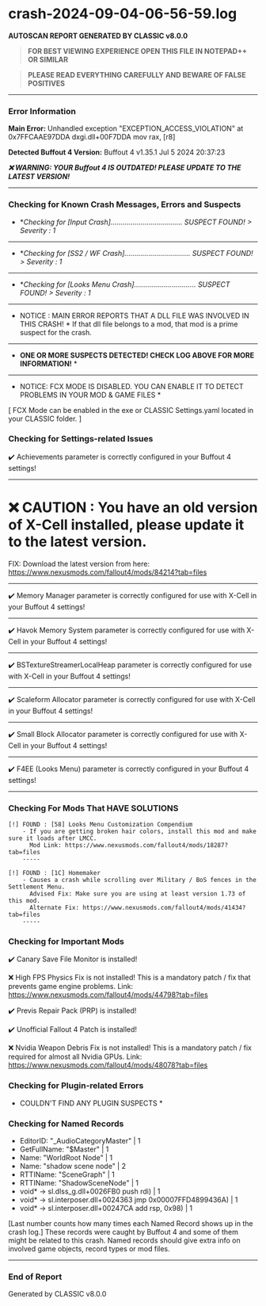 # crash-2024-09-04-06-56-59.log
**AUTOSCAN REPORT GENERATED BY CLASSIC v8.0.0**

> **FOR BEST VIEWING EXPERIENCE OPEN THIS FILE IN NOTEPAD++ OR SIMILAR**

> **PLEASE READ EVERYTHING CAREFULLY AND BEWARE OF FALSE POSITIVES**

---

### Error Information

**Main Error:** Unhandled exception "EXCEPTION_ACCESS_VIOLATION" at 0x7FFCAAE97DDA dxgi.dll+00F7DDA	mov rax, [r8]

**Detected Buffout 4 Version:** Buffout 4 v1.35.1 Jul  5 2024 20:37:23

***❌ WARNING: YOUR Buffout 4 IS OUTDATED! PLEASE UPDATE TO THE LATEST VERSION!***

---

### Checking for Known Crash Messages, Errors and Suspects

- **Checking for *[Input Crash].................................... SUSPECT FOUND! > Severity : 1** 

-----
- **Checking for *[SS2 / WF Crash]................................. SUSPECT FOUND! > Severity : 1** 

-----
- **Checking for *[Looks Menu Crash]............................... SUSPECT FOUND! > Severity : 1** 

-----
* NOTICE : MAIN ERROR REPORTS THAT A DLL FILE WAS INVOLVED IN THIS CRASH! * 
If that dll file belongs to a mod, that mod is a prime suspect for the crash. 

-----
* **ONE OR MORE SUSPECTS DETECTED! CHECK LOG ABOVE FOR MORE INFORMATION!** *

---

* NOTICE: FCX MODE IS DISABLED. YOU CAN ENABLE IT TO DETECT PROBLEMS IN YOUR MOD & GAME FILES * 

[ FCX Mode can be enabled in the exe or CLASSIC Settings.yaml located in your CLASSIC folder. ] 

### Checking for Settings-related Issues

✔️ Achievements parameter is correctly configured in your Buffout 4 settings! 

-----
# ❌ CAUTION : You have an old version of X-Cell installed, please update it to the latest version. # 
 FIX: Download the latest version from here: https://www.nexusmods.com/fallout4/mods/84214?tab=files

-----
✔️ Memory Manager parameter is correctly configured for use with X-Cell in your Buffout 4 settings!

-----
✔️ Havok Memory System parameter is correctly configured for use with X-Cell in your Buffout 4 settings!

-----
✔️ BSTextureStreamerLocalHeap parameter is correctly configured for use with X-Cell in your Buffout 4 settings!

-----
✔️ Scaleform Allocator parameter is correctly configured for use with X-Cell in your Buffout 4 settings!

-----
✔️ Small Block Allocator parameter is correctly configured for use with X-Cell in your Buffout 4 settings!

-----
✔️ F4EE (Looks Menu) parameter is correctly configured in your Buffout 4 settings! 

-----
### Checking For Mods That HAVE SOLUTIONS

```
[!] FOUND : [58] Looks Menu Customization Compendium
    - If you are getting broken hair colors, install this mod and make sure it loads after LMCC.
      Mod Link: https://www.nexusmods.com/fallout4/mods/18287?tab=files
    -----
```

```
[!] FOUND : [1C] Homemaker
    - Causes a crash while scrolling over Military / BoS fences in the Settlement Menu.
      Advised Fix: Make sure you are using at least version 1.73 of this mod.
      Alternate Fix: https://www.nexusmods.com/fallout4/mods/41434?tab=files
    -----
```

### Checking for Important Mods


✔️ Canary Save File Monitor is installed!


❌ High FPS Physics Fix is not installed!
This is a mandatory patch / fix that prevents game engine problems.
Link: https://www.nexusmods.com/fallout4/mods/44798?tab=files



✔️ Previs Repair Pack (PRP) is installed!


✔️ Unofficial Fallout 4 Patch is installed!


❌ Nvidia Weapon Debris Fix is not installed!
This is a mandatory patch / fix required for almost all Nvidia GPUs.
Link: https://www.nexusmods.com/fallout4/mods/48078?tab=files


### Checking for Plugin-related Errors

* COULDN'T FIND ANY PLUGIN SUSPECTS *

### Checking for Named Records

- EditorID: "_AudioCategoryMaster" | 1
- GetFullName: "$Master" | 1
- Name: "WorldRoot Node" | 1
- Name: "shadow scene node" | 2
- RTTIName: "SceneGraph" | 1
- RTTIName: "ShadowSceneNode" | 1
- void* -> sl.dlss_g.dll+0026FB0	push rdi) | 1
- void* -> sl.interposer.dll+0024363	jmp 0x00007FFD4899436A) | 1
- void* -> sl.interposer.dll+00247CA	add rsp, 0x98) | 1

[Last number counts how many times each Named Record shows up in the crash log.]
These records were caught by Buffout 4 and some of them might be related to this crash.
Named records should give extra info on involved game objects, record types or mod files.

---

### End of Report

Generated by CLASSIC v8.0.0
